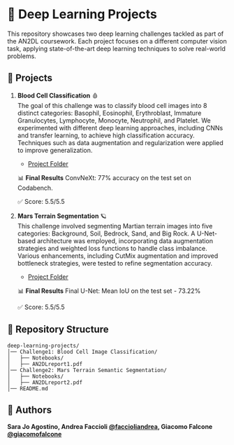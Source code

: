 # 🧠 Deep Learning Projects

This repository showcases two deep learning challenges tackled as part of the AN2DL coursework. Each project focuses on a different computer vision task, applying state-of-the-art deep learning techniques to solve real-world problems.

## 📌 Projects

1. **Blood Cell Classification** 🩸  
   The goal of this challenge was to classify blood cell images into 8 distinct categories: Basophil, Eosinophil, Erythroblast, Immature Granulocytes, Lymphocyte, Monocyte, Neutrophil, and Platelet. We experimented with different deep learning approaches, including CNNs and transfer learning, to achieve high classification accuracy. Techniques such as data augmentation and regularization were applied to improve generalization.
   - [Project Folder](https://github.com/giacomofalcone/deep-learning-AN2DL/tree/main/Challenge1%3A%20Blood%20Cell%20Image%20Classification)

   📊 **Final Results**
   ConvNeXt: 77% accuracy on the test set on Codabench.

   ✅ Score: 5.5/5.5

2. **Mars Terrain Segmentation** 🪐  
   This challenge involved segmenting Martian terrain images into five categories: Background, Soil, Bedrock, Sand, and Big Rock. A U-Net-based architecture was employed, incorporating data augmentation strategies and weighted loss functions to handle class imbalance. Various enhancements, including CutMix augmentation and improved bottleneck strategies, were tested to refine segmentation accuracy.
   - [Project Folder](https://github.com/giacomofalcone/deep-learning-AN2DL/tree/main/Challenge2%3A%20Mars%20Terrain%20Semantic%20Segmentation)

   📊 **Final Results**
   Final U-Net: Mean IoU on the test set - 73.22%

   ✅ Score: 5.5/5.5

## 📂 Repository Structure
```
deep-learning-projects/
│── Challenge1: Blood Cell Image Classification/
│   ├── Notebooks/
│   ├── AN2DLreport1.pdf
│── Challenge2: Mars Terrain Semantic Segmentation/
│   ├── Notebooks/
│   ├── AN2DLreport2.pdf
│── README.md
```

## 👥 Authors
**Sara Jo Agostino, Andrea Faccioli [@faccioliandrea](https://github.com/faccioliandrea), Giacomo Falcone [@giacomofalcone](https://github.com/giacomofalcone)**

